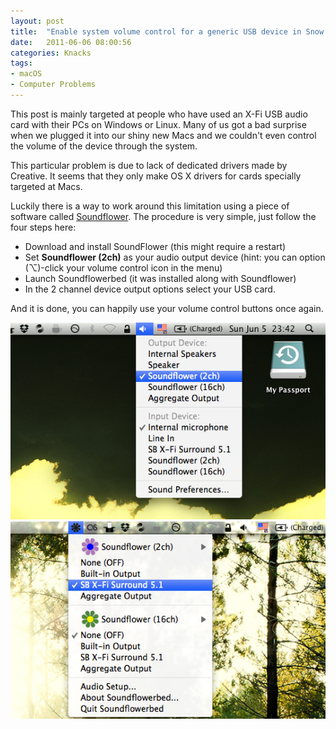 ```yaml
---
layout: post
title:  "Enable system volume control for a generic USB device in Snow Leopard"
date:   2011-06-06 08:00:56
categories: Knacks
tags:
- macOS
- Computer Problems
---
```


This post is mainly targeted at people who have used an X-Fi USB audio card
with their PCs on Windows or Linux. Many of us got a bad surprise when we
plugged it into our shiny new Macs and we couldn't even control the volume of
the device through the system.

This particular problem is due to lack of dedicated drivers made by Creative.
It seems that they only make OS X drivers for cards specially targeted at Macs.

Luckily there is a way to work around this limitation using a piece of software called [Soundflower][soundflower]. The procedure is very simple, just follow the four steps here:

[soundflower]: http://cycling74.com/products/soundflower/ "Soundflower homepage"


- Download and install SoundFlower (this might require a restart)
- Set **Soundflower (2ch)** as your audio output device (hint: you can option (⌥)-click your volume control icon in the menu)
- Launch Soundflowerbed (it was installed along with Soundflower)
- In the 2 channel device output options select your USB card.

And it is done, you can happily use your volume control buttons once again.

![system-output]
![soundflower-output]

[system-output]: /images/soundflower-volume/soundflower_system_output_settings.png "Set system output to Soundflower (2ch)"
[soundflower-output]: /images/soundflower-volume/soundflower_driver_settings.png "Set Soundflower output to your USB card"


